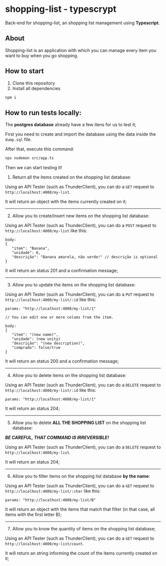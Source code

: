 # shopping-list - typescrypt

Back-end for shopping-list, an shopping list management using **Typescript**.

## About

Shopping-list is an application with which you can manage every item you want to buy when you go shopping.

## How to start 

1. Clone this repository
2. Install all dependencies

```bash
npm i
```

## How to run tests locally:

The **postgres database** already have a few itens for us to test it;

First you need to create and import the database using the data inside the `dump.sql` file.

After that, execute this command: 

```bash
npx nodemon src/app.ts
```

Then we can start testing it!

1. Return all the items created on the shopping list database:

Using an API Tester (such as ThunderClient), you can do a `GET` request to `http://localhost:4000/my-list`.

It will return an object with the items currently created on it;

---

2. Allow you to create/insert new items on the shopping list database:

Using an API Tester (such as ThunderClient), you can do a `POST` request  to `http://localhost:4000/my-list` like this:

```
body:
{
   "item": "Banana",
   "unidade": 6,
   "descrição": "Banana amarela, não verde!" // descrição is optional
}
```

It will return an status 201 and a confirmation message;

---

3. Allow you to update the items on the shopping list database:

Using an API Tester (such as ThunderClient), you can do a `PUT` request to `http://localhost:4000/my-list/:id` like this:

```
params: "http://localhost:4000/my-list/1"

// You can edit one or more colums from the item.

body:
{   
   "item": "(new name)",
   "unidade": (new unity)
   "descrição": "(new description)",
   "comprado": false/true
}
```

It will return an status 200 and a confirmation message;

---

4. Allow you to delete items on the shopping list database:

Using an API Tester (such as ThunderClient), you can do a `DELETE` request  to `http://localhost:4000/my-list/:id` like this:

```
params: "http://localhost:4000/my-list/1"
```

It will return an status 204;

---

5. Allow you to delete **ALL THE SHOPPING LIST** on the shopping list database:

***BE CAREFUL, THAT COMMAND IS IRREVERSIBLE!***

Using an API Tester (such as ThunderClient), you can do a `DELETE` request  to `http://localhost:4000/my-list`.

It will return an status 204;

---

6. Allow you to filter items on the shopping list database **by the name**:

Using an API Tester (such as ThunderClient), you can do a `GET` request  to `http://localhost:4000/my-list/:char` like this:

```
params: "http://localhost:4000/my-list/B"
```

It will return an object with the items that match that filter (in that case, all items with the first letter B);

---

7. Allow you to know the quantity of items on the shopping list database;

Using an API Tester (such as ThunderClient), you can do a `GET` request  to `http://localhost:4000/my-list/count`.

It will return an string informing the count of the items currently created on it;

